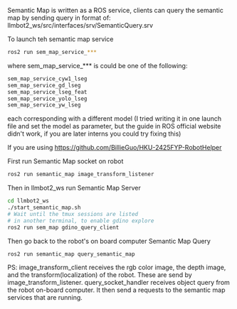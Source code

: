 Semantic Map is written as a ROS service, clients can query the semantic map by sending query in format of: llmbot2_ws/src/interfaces/srv/SemanticQuery.srv

To launch teh semantic map service
```bash
ros2 run sem_map_service_***
```
where sem_map_service_*** is could be one of the following:
```bash
sem_map_service_cyw1_lseg
sem_map_service_gd_lseg
sem_map_service_lseg_feat
sem_map_service_yolo_lseg
sem_map_service_yw_lseg
```
each corresponding with a different model
(I tried writing it in one launch file and set the model as parameter, but the guide in ROS official website didn't work, if you are later interns you could try fixing this)

If you are using https://github.com/BillieGuo/HKU-2425FYP-RobotHelper

First run Semantic Map socket on robot
```bash
ros2 run semantic_map image_transform_listener
```
Then in llmbot2_ws run Semantic Map Server
```bash
cd llmbot2_ws
./start_semantic_map.sh
# Wait until the tmux sessions are listed
# in another terminal, to enable gdino explore
ros2 run sem_map gdino_query_client
```
Then go back to the robot's on board computer Semantic Map Query
```bash
ros2 run semantic_map query_semantic_map
```

PS:
image_transform_client receives the rgb color image, the depth image, and the transform(localization) of the robot. These are send by image_transform_listener.
query_socket_handler receives object query from the robot on-board computer. It then send a requests to the semantic map services that are running.
